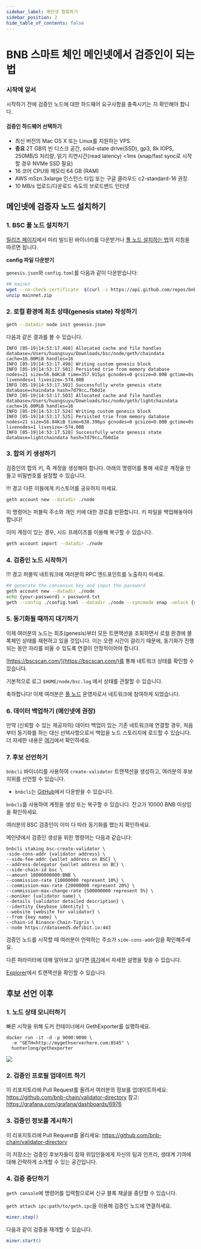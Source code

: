 ```yaml
---
sidebar_label: 메인넷 합류하기
sidebar_position: 2
hide_table_of_contents: false
---
```

# BNB 스마트 체인 메인넷에서 검증인이 되는 법

### 시작에 앞서

시작하기 전에 검증인 노드에 대한 하드웨어 요구사항을 충족시키는 지 확인해야 합니다.

#### 검증인 하드웨어 선택하기

- 최신 버전의 Mac OS X 또는 Linux를 지원하는 VPS.
- **중요** 2T GB의 빈 디스크 공간, solid-state drive(SSD), gp3, 8k IOPS, 250MB/S 처리량, 읽기 지연시간(read latency) <1ms (snap/fast sync로 시작할 경우 NVMe SSD 필요)
- 16 코어 CPU와 메모리 64 GB (RAM)
- AWS m5zn.3xlarge 인스턴스 타입 또는 구글 클라우드 c2-standard-16 권장.
- 10 MB/s 업로드/다운로드 속도의 브로드밴드 인터넷


## 메인넷에 검증자 노드 설치하기

### 1. BSC 풀 노드 설치하기

 [릴리즈 페이지](https://github.com/bnb-chain/bsc/releases/latest)에서 미리 빌드된 바이너리를 다운받거나 [풀 노드 설치하는 법](fullnode.md)의 지침을 따르면 됩니다.

**config 파일 다운받기**

`genesis.json`와 `config.toml`를 다음과 같이 다운받습니다:
```bash
## mainet
wget --no-check-certificate  $(curl -s https://api.github.com/repos/bnb-chain/bsc/releases/latest |grep browser_ |grep mainnet |cut -d\" -f4)
unzip mainnet.zip
```

### 2. 로컬 환경에 최초 상태(genesis state) 작성하기

```bash
geth --datadir node init genesis.json
```

다음과 같은 결과를 볼 수 있습니다.

```
INFO [05-19|14:53:17.468] Allocated cache and file handles         database=/Users/huangsuyu/Downloads/bsc/node/geth/chaindata cache=16.00MiB handles=16
INFO [05-19|14:53:17.498] Writing custom genesis block
INFO [05-19|14:53:17.501] Persisted trie from memory database      nodes=21 size=56.84KiB time=357.915µs gcnodes=0 gcsize=0.00B gctime=0s livenodes=1 livesize=-574.00B
INFO [05-19|14:53:17.502] Successfully wrote genesis state         database=chaindata hash=7d79cc…fb0d1e
INFO [05-19|14:53:17.503] Allocated cache and file handles         database=/Users/huangsuyu/Downloads/bsc/node/geth/lightchaindata cache=16.00MiB handles=16
INFO [05-19|14:53:17.524] Writing custom genesis block
INFO [05-19|14:53:17.525] Persisted trie from memory database      nodes=21 size=56.84KiB time=638.396µs gcnodes=0 gcsize=0.00B gctime=0s livenodes=1 livesize=-574.00B
INFO [05-19|14:53:17.528] Successfully wrote genesis state         database=lightchaindata hash=7d79cc…fb0d1e
```


### 3. 합의 키 생성하기

검증인의 합의 키, 즉 계정을 생성해야 합니다. 아래의 명령어를 통해 새로운 계정을 만들고 비밀번호를 설정할 수 있습니다.


!!! 경고
	다른 이들에게 키스토어를 공유하지 마세요.


```bash
geth account new --datadir ./node
```

이 명령어는 퍼블릭 주소와 개인 키에 대한 경로를 반환합니다. 키 파일을 백업해놓아야 합니다!

이미 계정이 있는 경우, 시드 프레이즈를 이용해 복구할 수 있습니다.

```bash
geth account import --datadir ./node
```

### 4. 검증인 노드 시작하기

!!! 경고
	퍼블릭 네트워크에 여러분의 RPC 엔드포인트를 노출하지 마세요.

```bash
## generate the consensus key and input the password
geth account new --datadir ./node
echo {your-password} > password.txt
geth --config ./config.toml --datadir ./node --syncmode snap -unlock {your-validator-address} --password password.txt  --mine  --allow-insecure-unlock --cache 18000
```

### 5.  동기화될 때까지 대기하기

이제 여러분의 노드는 최초(genesis)부터 모든 트랜잭션을 조회하면서 로컬 환경에 블록체인 상태를 재현하고 있을 것입니다. 이는 오랜 시간이 걸리기 때문에, 동기화가 진행되는 동안 자리를 비울 수 있도록 연결이 안정적이어야 합니다.

[https://bscscan.com/](https://bscscan.com/)를 통해 네트워크 상태를 확인할 수 있습니다.

기본적으로 로그 `$HOME/node/bsc.log` 에서 상태를 관찰할 수 있습니다.

축하합니다! 이제 여러분은 [풀 노드](fullnode.md) 운영자로서 네트워크에 참여하게 되었습니다.

### 6. 데이터 백업하기 (메인넷에 권장)

만약 (신뢰할 수 있는 제공자의) 데이터 백업이 있는 기존 네트워크에 연결할 경우, 처음부터 동기화를 하는 대신 선텍사항으로서 백업을 노드 스토리지에 로드할 수 있습니다. 더 자세한 내용은 [여기](snapshot.md)에서 확인하세요.

### 7. 후보 선언하기

`bnbcli` 바이너리를 사용하여 `create-validator` 트랜잭션을 생성하고, 여러분의 후보 지위를 선언할 수 있습니다.


* `bnbcli`는 [GitHub](https://github.com/bnb-chain/node-binary/tree/master/cli/prod/0.8.2)에서 다운받을 수 있습니다.

`bnbcli`를 사용하여 계정을 생성 또는 복구할 수 있습니다. 잔고가 10000 BNB 이상임을 확인하세요.

여러분의 BSC 검증인이 이미 다 따라 동기화를 했는지 확인하세요.

메인넷에서 검증인 생성을 위한 명령어는 다음과 같습니다:

```
bnbcli staking bsc-create-validator \
-side-cons-addr {validator address} \
--side-fee-addr {wallet address on BSC} \
--address-delegator {wallet address on BC} \
--side-chain-id bsc \
--amount 10000000000:BNB \
--commission-rate {10000000 represent 10%} \
--commission-max-rate {20000000 represent 20%} \
--commission-max-change-rate {500000000 represent 5%} \
--moniker {validator name} \
--details {validator detailed description} \
--identity {keybase identity} \
--website {website for validator} \
--from {key name} \
--chain-id Binance-Chain-Tigris \
--node https://dataseed5.defibit.io:443
```

검증인 노드를 시작할 때 여러분이 언락하는 주소가 `side-cons-addr`임을 확인해주세요.

다른 파라미터에 대해 알아보고 싶다면 [여기](../stake/Staking.md)에서 자세한 설명을 찾을 수 있습니다.

[Explorer](https://explorer.bnbchain.org/)에서 트랜잭션을 확인할 수 있습니다.

## 후보 선언 이후

### 1. 노드 상태 모니터하기

빠른 시작을 위해 도커 컨테이너에서 GethExporter를 실행하세요.

```
docker run -it -d -p 9090:9090 \
  -e "GETH=http://mygethserverhere.com:8545" \
  hunterlong/gethexporter
```

![](https://grafana.com/api/dashboards/6976/images/4471/image)

### 2. 검증인 프로필 업데이트 하기

이 리포지토리에 Pull Request를 올려서 여러분의 정보를 업데이트하세요: <https://github.com/bnb-chain/validator-directory>
참고: <https://grafana.com/grafana/dashboards/6976>


### 3. 검증인 정보를 게시하기

이 리포지토리에 Pull Request를 올리세요: <https://github.com/bnb-chain/validator-directory>

이 저장소는 검증인 후보자들이 잠재 위임인들에게 자신의 팀과 인프라, 생태계 기여에 대해 간략하게 소개할 수 있는 공간입니다.

### 4. 검증 중단하기

`geth console`에 명령어를 입력함으로써 신규 블록 채굴을 중단할 수 있습니다.

`geth attach ipc:path/to/geth.ipc`을 이용해 검증인 노드에 연결하세요.

```bash
miner.stop()
```

다음과 같이 검증을 재개할 수 있습니다.
```bash
miner.start()
```

